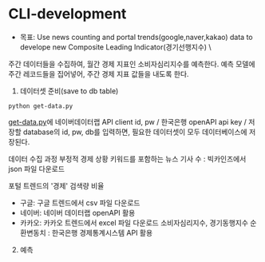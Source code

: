# CLI-development

- 목표: Use news counting and portal trends(google,naver,kakao) data to develope new Composite Leading Indicator(경기선행지수) \ 

주간 데이터들을 수집하여, 월간 경제 지표인 소비자심리지수를 예측한다.
예측 모델에 주간 레코드들을 집어넣어, 주간 경제 지표 값들을 내도록 한다.

1. 데이터셋 준비(save to db table)
```
python get-data.py
```
[get-data.py](https://github.com/2hyes/CLI-development/blob/master/get-data.py)에 네이버데이터랩 API client id, pw / 한국은행 openAPI api key / 저장할 database의 id, pw, db를 입력하면, 필요한 데이터셋이 모두 데이터베이스에 저장된다.

데이터 수집 과정
부정적 경제 상황 키워드를 포함하는 뉴스 기사 수
: 빅카인즈에서 json 파일 다운로드

포털 트렌드의 '경제' 검색량 비율
- 구글: 구글 트렌드에서 csv 파일 다운로드
- 네이버: 네이버 데이터랩 openAPI 활용
- 카카오: 카카오 트렌드에서 excel 파일 다운로드
소비자심리지수, 경기동행지수 순환변동치
: 한국은행 경제통계시스템 API 활용



2. 예측
